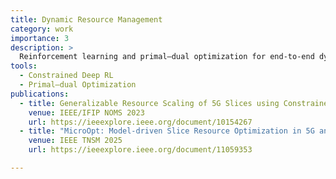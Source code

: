 ```yaml
---
title: Dynamic Resource Management
category: work
importance: 3
description: >
  Reinforcement learning and primal–dual optimization for end-to-end dynamic resource allocation in 5G networks, ensuring efficient resource utilization under QoS/SLA constraints.
tools:
  - Constrained Deep RL
  - Primal–dual Optimization
publications:
  - title: Generalizable Resource Scaling of 5G Slices using Constrained Reinforcement Learning
    venue: IEEE/IFIP NOMS 2023
    url: https://ieeexplore.ieee.org/document/10154267
  - title: "MicroOpt: Model-driven Slice Resource Optimization in 5G and Beyond Networks"
    venue: IEEE TNSM 2025
    url: https://ieeexplore.ieee.org/document/11059353

---
```

